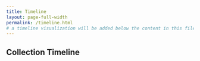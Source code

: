 ```yaml
---
title: Timeline
layout: page-full-width
permalink: /timeline.html
# a timeline visualization will be added below the content in this file
---
```


## Collection Timeline
